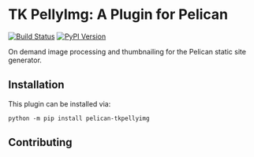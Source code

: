 # TK PellyImg: A Plugin for Pelican

[![Build Status](https://img.shields.io/github/workflow/status/pelican-plugins/tk_pellyimg/build)](https://github.com/pelican-plugins/tk_pellyimg/actions) [![PyPI Version](https://img.shields.io/pypi/v/pelican-tkpellyimg)](https://pypi.org/project/pelican-tkpellyimg/)

On demand image processing and thumbnailing for the Pelican static site generator.

Installation
------------

This plugin can be installed via:

    python -m pip install pelican-tkpellyimg

Contributing
------------

[existing issues]: https://github.com/pelican-plugins/tk_pellyimg/issues
[Contributing to Pelican]: https://docs.getpelican.com/en/latest/contribute.html

